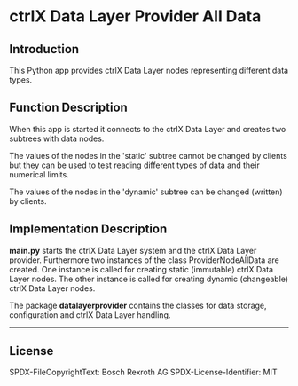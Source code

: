 # ctrlX Data Layer Provider All Data

## Introduction

This Python app provides ctrlX Data Layer nodes representing different data types.

## Function Description

When this app is started it connects to the ctrlX Data Layer and creates two subtrees with data nodes.

The values of the nodes in the 'static' subtree cannot be changed by clients but they can be used to test reading different types of data and their numerical limits.

The values of the nodes in the 'dynamic' subtree can be changed (written) by clients.

## Implementation Description

__main.py__ starts the ctrlX Data Layer system and the ctrlX Data Layer provider. Furthermore two instances of the class ProviderNodeAllData are created. One instance is called for creating static (immutable) ctrlX Data Layer nodes. The other instance is called for creating dynamic (changeable) ctrlX Data Layer nodes.

The package __datalayerprovider__ contains the classes for data storage, configuration and ctrlX Data Layer handling.

___

## License

SPDX-FileCopyrightText: Bosch Rexroth AG
SPDX-License-Identifier: MIT
